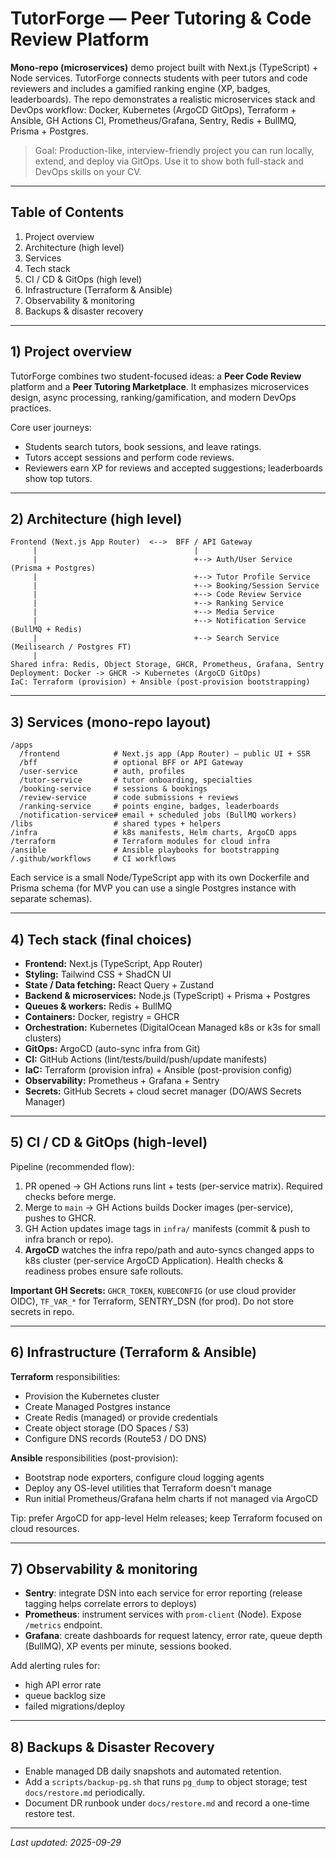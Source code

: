 # TutorForge — Peer Tutoring & Code Review Platform

**Mono-repo (microservices)** demo project built with Next.js (TypeScript) + Node services. TutorForge connects students with peer tutors and code reviewers and includes a gamified ranking engine (XP, badges, leaderboards). The repo demonstrates a realistic microservices stack and DevOps workflow: Docker, Kubernetes (ArgoCD GitOps), Terraform + Ansible, GH Actions CI, Prometheus/Grafana, Sentry, Redis + BullMQ, Prisma + Postgres.

> Goal: Production-like, interview-friendly project you can run locally, extend, and deploy via GitOps. Use it to show both full-stack and DevOps skills on your CV.

---

## Table of Contents
1. Project overview
2. Architecture (high level)
3. Services
4. Tech stack
5. CI / CD & GitOps (high level)
6. Infrastructure (Terraform & Ansible)
7. Observability & monitoring
8. Backups & disaster recovery

---

## 1) Project overview
TutorForge combines two student-focused ideas: a **Peer Code Review** platform and a **Peer Tutoring Marketplace**. It emphasizes microservices design, async processing, ranking/gamification, and modern DevOps practices.

Core user journeys:
- Students search tutors, book sessions, and leave ratings.
- Tutors accept sessions and perform code reviews.
- Reviewers earn XP for reviews and accepted suggestions; leaderboards show top tutors.

---

## 2) Architecture (high level)
```
Frontend (Next.js App Router)  <-->  BFF / API Gateway
     |                                   |
     |                                   +--> Auth/User Service (Prisma + Postgres)
     |                                   +--> Tutor Profile Service
     |                                   +--> Booking/Session Service
     |                                   +--> Code Review Service
     |                                   +--> Ranking Service
     |                                   +--> Media Service
     |                                   +--> Notification Service (BullMQ + Redis)
     |                                   +--> Search Service (Meilisearch / Postgres FT)
     |
Shared infra: Redis, Object Storage, GHCR, Prometheus, Grafana, Sentry
Deployment: Docker -> GHCR -> Kubernetes (ArgoCD GitOps)
IaC: Terraform (provision) + Ansible (post-provision bootstrapping)
```

---

## 3) Services (mono-repo layout)
```
/apps
  /frontend            # Next.js app (App Router) — public UI + SSR
  /bff                 # optional BFF or API Gateway
  /user-service        # auth, profiles
  /tutor-service       # tutor onboarding, specialties
  /booking-service     # sessions & bookings
  /review-service      # code submissions + reviews
  /ranking-service     # points engine, badges, leaderboards
  /notification-service# email + scheduled jobs (BullMQ workers)
/libs                  # shared types + helpers
/infra                 # k8s manifests, Helm charts, ArgoCD apps
/terraform             # Terraform modules for cloud infra
/ansible               # Ansible playbooks for bootstrapping
/.github/workflows     # CI workflows
```

Each service is a small Node/TypeScript app with its own Dockerfile and Prisma schema (for MVP you can use a single Postgres instance with separate schemas).

---

## 4) Tech stack (final choices)
- **Frontend:** Next.js (TypeScript, App Router)
- **Styling:** Tailwind CSS + ShadCN UI
- **State / Data fetching:** React Query + Zustand
- **Backend & microservices:** Node.js (TypeScript) + Prisma + Postgres
- **Queues & workers:** Redis + BullMQ
- **Containers:** Docker, registry = GHCR
- **Orchestration:** Kubernetes (DigitalOcean Managed k8s or k3s for small clusters)
- **GitOps:** ArgoCD (auto-sync infra from Git)
- **CI:** GitHub Actions (lint/tests/build/push/update manifests)
- **IaC:** Terraform (provision infra) + Ansible (post-provision config)
- **Observability:** Prometheus + Grafana + Sentry
- **Secrets:** GitHub Secrets + cloud secret manager (DO/AWS Secrets Manager)

---

## 5) CI / CD & GitOps (high-level)
Pipeline (recommended flow):
1. PR opened → GH Actions runs lint + tests (per-service matrix). Required checks before merge.
2. Merge to `main` → GH Actions builds Docker images (per-service), pushes to GHCR.
3. GH Action updates image tags in `infra/` manifests (commit & push to infra branch or repo).
4. **ArgoCD** watches the infra repo/path and auto-syncs changed apps to k8s cluster (per-service ArgoCD Application). Health checks & readiness probes ensure safe rollouts.

**Important GH Secrets:** `GHCR_TOKEN`, `KUBECONFIG` (or use cloud provider OIDC), `TF_VAR_*` for Terraform, SENTRY_DSN (for prod). Do not store secrets in repo.

---

## 6) Infrastructure (Terraform & Ansible)
**Terraform** responsibilities:
- Provision the Kubernetes cluster
- Create Managed Postgres instance
- Create Redis (managed) or provide credentials
- Create object storage (DO Spaces / S3)
- Configure DNS records (Route53 / DO DNS)

**Ansible** responsibilities (post-provision):
- Bootstrap node exporters, configure cloud logging agents
- Deploy any OS-level utilities that Terraform doesn't manage
- Run initial Prometheus/Grafana helm charts if not managed via ArgoCD

Tip: prefer ArgoCD for app-level Helm releases; keep Terraform focused on cloud resources.

---

## 7) Observability & monitoring
- **Sentry**: integrate DSN into each service for error reporting (release tagging helps correlate errors to deploys)
- **Prometheus**: instrument services with `prom-client` (Node). Expose `/metrics` endpoint.
- **Grafana**: create dashboards for request latency, error rate, queue depth (BullMQ), XP events per minute, sessions booked.

Add alerting rules for:
- high API error rate
- queue backlog size
- failed migrations/deploy

---

## 8) Backups & Disaster Recovery
- Enable managed DB daily snapshots and automated retention.
- Add a `scripts/backup-pg.sh` that runs `pg_dump` to object storage; test `docs/restore.md` periodically.
- Document DR runbook under `docs/restore.md` and record a one-time restore test.

---

*Last updated: 2025-09-29*

